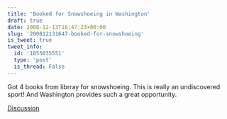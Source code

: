 ```yaml
---
title: 'Booked for Snowshoeing in Washington'
draft: true
date: 2008-12-13T16:47:23+00:00
slug: '200812131647-booked-for-snowshoeing'
is_tweet: true
tweet_info:
  id: '1055035551'
  type: 'post'
  is_thread: False
---
```




Got 4
 books from librray for snowshoeing. This is really an undiscovered sport! And Washington provides such a great opportunity.

[Discussion](https://x.com/sytelus/status/1055035551)
